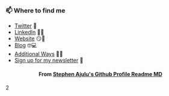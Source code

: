 
### 📫 Where to find me
- [Twitter](https://twitter.com/stephenajulu) 🐤
- [LinkedIn](https://linkedin.com/in/stephenajulu) 👨💼
- [Website](https://stephenajulu.com) 😏🔗
- [Blog](https://ajulusthoughts.wordpress.com) 🤓💻
- [Additional Ways](https://stephenajulu.com/links) 🔗🔗
- [Sign up for my newsletter](https://ajulusthoughts.substack.com) 💌

<h4 align="center">From <a href="https://github.com/stephenajulu/stephenajulu"> Stephen Ajulu's Github Profile Readme MD</a></h4>
2
